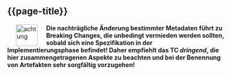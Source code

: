 ## {{page-title}}


<img src="https://wiki.hl7.de/images/thumb/Attention_icon.svg/100px-Attention_icon.svg.png" alt="achtung" width="50" style="margin:0px 20px" align="left"/>




<b>Die nachträgliche Änderung bestimmter Metadaten führt zu Breaking Changes, die unbedingt vermieden werden sollten, sobald sich eine Spezifikation in der Implementierungsphase befindet! Daher empfiehlt das TC *dringend*, die hier zusammengetragenen Aspekte zu beachten und bei der Benennung von Artefakten sehr sorgfältig vorzugehen!</b>








